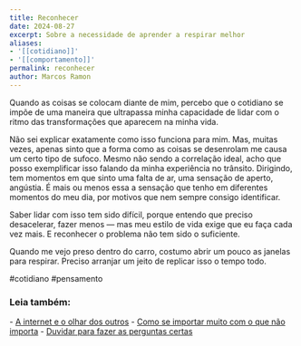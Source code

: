 ```yaml
---
title: Reconhecer
date: 2024-08-27
excerpt: Sobre a necessidade de aprender a respirar melhor
aliases:
- '[[cotidiano]]'
- '[[comportamento]]'
permalink: reconhecer
author: Marcos Ramon
---
```

Quando as coisas se colocam diante de mim, percebo que o cotidiano se impõe de uma maneira que ultrapassa minha capacidade de lidar com o ritmo das transformações que aparecem na minha vida.

Não sei explicar exatamente como isso funciona para mim. Mas, muitas vezes, apenas sinto que a forma como as coisas se desenrolam me causa um certo tipo de sufoco. Mesmo não sendo a correlação ideal, acho que posso exemplificar isso falando da minha experiência no trânsito. Dirigindo, tem momentos em que sinto uma falta de ar, uma sensação de aperto, angústia. É mais ou menos essa a sensação que tenho em diferentes momentos do meu dia, por motivos que nem sempre consigo identificar.

Saber lidar com isso tem sido difícil, porque entendo que preciso desacelerar, fazer menos — mas meu estilo de vida exige que eu faça cada vez mais. E reconhecer o problema não tem sido o suficiente. 

Quando me vejo preso dentro do carro, costumo abrir um pouco as janelas para respirar. Preciso arranjar um jeito de replicar isso o tempo todo.

#cotidiano #pensamento 

<h3>Leia também:</h3>
- <a href="/a-internet-e-o-olhar-dos-outros">A internet e o olhar dos outros</a>
- <a href="/como-se-importar-muito-com-o-que-nao-importa">Como se importar muito com o que não importa</a>
- <a href="/duvidar-para-fazer-as-perguntas-certas">Duvidar para fazer as perguntas certas</a>
